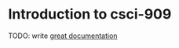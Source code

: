 # Introduction to csci-909

TODO: write [great documentation](http://jacobian.org/writing/what-to-write/)
